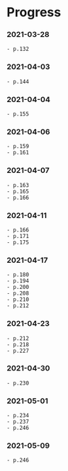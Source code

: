 # Progress

### 2021-03-28
	- p.132 

### 2021-04-03
	- p.144

### 2021-04-04
	- p.155

### 2021-04-06
	- p.159
	- p.161

### 2021-04-07
	- p.163
	- p.165
	- p.166

### 2021-04-11
	- p.166
	- p.171
	- p.175

### 2021-04-17
	- p.180
	- p.194
	- p.200
	- p.208
	- p.210
	- p.212

### 2021-04-23
	- p.212
	- p.218
	- p.227

### 2021-04-30
	- p.230

### 2021-05-01
	- p.234
	- p.237
	- p.246

### 2021-05-09
	- p.246